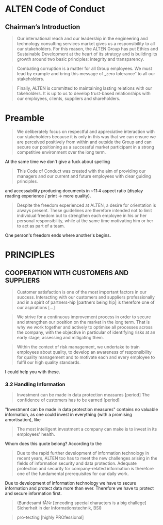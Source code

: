 # ALTEN Code of Conduct



## Chairman‘s Introduction

> Our international reach and our leadership in the engineering and technology consulting services market gives us a responsibility to all our stakeholders. For
this reason, the ALTEN Group has put Ethics and Sustainable Development at the heart of its strategy and is building its growth around two basic principles:
integrity and transparency.

> Combating corruption is a matter for all Group employees. We must lead by example and bring this message of „zero tolerance“ to all our stakeholders.

> Finally, ALTEN is committed to maintaining lasting relations with our takeholders. It is up to us to develop trust-based relationships with our employees, clients, suppliers and shareholders.

# Preamble

> We deliberately focus on respectful and appreciative interaction with our stakeholders because it is only in this way that we can ensure we are perceived positively from within and outside the Group and can secure our positioning as a
successful market participant in a strong competitive environment over the long term.

At the same time we don't give a fuck about spelling

> **T**his Code of Conduct was created with the aim of providing our managers and our current and future employees with clear guiding principles.

and accessability producing documents in ~11:4 aspect ratio (display reading experience / print -> more quality).

> Despite the freedom experienced at ALTEN, a desire for orientation is always
present. These guidelines are therefore intended not to limit individual freedom but to strengthen each employee in his or her personal responsibility, while at the same time motivating him or her to act as part of a team.

One person's freedom ends where another's begins.

# PRINCIPLES

## COOPERATION WITH CUSTOMERS AND SUPPLIERS

> Customer satisfaction is one of the most important factors in our success. Interacting with our customers and suppliers professionally and in a spirit of partners-hip [partners being hip] is therefore one of our aspirations [...]

> We strive for a continuous improvement process in order to secure and strengthen our position on the market in the long term. That is why we work together and actively to optimise all processes across the company, with the objective in particular of identifying risks at an early stage, assessing and mitigating them.

> Within the context of risk management, we undertake to train employees about quality, to develop an awareness of responsibility for quality management
and to motivate each and every employee to fulfil our high quality standards.

I could help you with these.

### 3.2 Handling Information

> Investment can be made in data protection measures [period] The confidence of customers has to be earned [period]

"Investment can be made in data protection measures" contains no valuable information, as one could invest in everything (with a promising amortisation), like

> The most intelligent investment a company can make is to invest in its employees' health.

Whom does this quote belong? According to the

> Due to the rapid further development of information technology in recent years, ALTEN too has to meet the new challenges arising in the fields of information
security and data protection. Adequate protection and security for company-related information is therefore one of the fundamental prerequisites for our daily work.

Due to development of information technology we have to secure information and protect data more than ever. Therefore we have to protect and secure information first.

> (Bundesamt fÃ¼r [encoding special characters is a big challege] Sicherheit in der Informationstechnik, BSI)

> pro-tecting [highly PROfessional]

